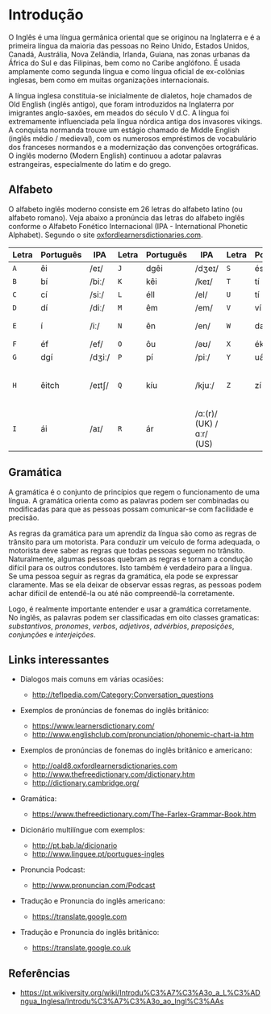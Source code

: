 # Introdução

O Inglês é uma língua germânica oriental que se originou na Inglaterra e é a primeira língua da maioria das pessoas no Reino Unido, Estados Unidos, Canadá, Austrália, Nova Zelândia, Irlanda, Guiana, nas zonas urbanas da África do Sul e das Filipinas, bem como no Caribe anglófono. É usada amplamente como segunda língua e como língua oficial de ex-colônias inglesas, bem como em muitas organizações internacionais.

A língua inglesa constituia-se inicialmente de dialetos, hoje chamados de Old English (inglês antigo), que foram introduzidos na Inglaterra por imigrantes anglo-saxões, em meados do século V d.C. A língua foi extremamente influenciada pela língua nórdica antiga dos invasores vikings. A conquista normanda trouxe um estágio chamado de Middle English (inglês médio / medieval), com os numerosos empréstimos de vocabulário dos franceses normandos e a modernização das convenções ortográficas. O inglês moderno (Modern English) continuou a adotar palavras estrangeiras, especialmente do latim e do grego.

## Alfabeto

O alfabeto inglês moderno consiste em 26 letras do alfabeto latino (ou alfabeto romano). Veja abaixo a pronúncia das letras do alfabeto inglês conforme o Alfabeto Fonético Internacional (IPA - International Phonetic Alphabet). Segundo o site [oxfordlearnersdictionaries.com](https://www.oxfordlearnersdictionaries.com/us/definition/english).

| Letra | Português | IPA    | Letra | Português | IPA                     | Letra | Português | IPA                   |
|-------|-----------|--------|-------|-----------|-------------------------|-------|-----------|-----------------------|
| `A`   | êi        | /eɪ/   | `J`   | dgêi      | /dʒeɪ/                  | `S`   | éss       | /es/                  |
| `B`   | bí        | /biː/  | `K`   | kêi       | /keɪ/                   | `T`   | tí        | /tiː/                 |
| `C`   | cí        | /siː/  | `L`   | éll       | /el/                    | `U`   | tí        | /juː/                 |
| `D`   | dí        | /diː/  | `M`   | êm        | /em/                    | `V`   | ví        | /viː/                 |
| `E`   | í         | /iː/   | `N`   | ên        | /en/                    | `W`   | dabliú    | /ˈdʌbljuː/            |
| `F`   | éf        | /ef/   | `O`   | ôu        | /əʊ/                    | `X`   | éks       | /eks/                 |
| `G`   | dgí       | /dʒiː/ | `P`   | pí        | /piː/                   | `Y`   | uái       | /waɪ/                 |
| `H`   | êitch     | /eɪtʃ/ | `Q`   | kíu       | /kjuː/                  | `Z`   | zí        | /zed/ (UK) /ziː/ (US) |
| `I`   | ái        | /aɪ/   | `R`   | ár        | /ɑː(r)/ (UK) /ɑːr/ (US) |       |           |                       |

## Gramática

A gramática é o conjunto de princípios que regem o funcionamento de uma língua. A gramática orienta como as palavras podem ser combinadas ou modificadas para que as pessoas possam comunicar-se com facilidade e precisão.

As regras da gramática para um aprendiz da língua são como as regras de trânsito para um motorista. Para conduzir um veículo de forma adequada, o motorista deve saber as regras que todas pessoas seguem no trânsito. Naturalmente, algumas pessoas quebram as regras e tornam a condução difícil para os outros condutores. Isto também é verdadeiro para a língua. Se uma pessoa seguir as regras da gramática, ela pode se expressar claramente. Mas se ela deixar de observar essas regras, as pessoas podem achar difícil de entendê-la ou até não compreendê-la corretamente.

Logo, é realmente importante entender e usar a gramática corretamente. No inglês, as palavras podem ser classificadas em oito classes gramaticas: _substantivos_, _pronomes_, _verbos_, _adjetivos_, _advérbios_, _preposições_, _conjunções_ e _interjeições_.

## Links interessantes

- Dialogos mais comuns em várias ocasiões:
    - <http://teflpedia.com/Category:Conversation_questions>

- Exemplos de pronúncias de fonemas do inglês britânico:
    - <https://www.learnersdictionary.com/>
    - <http://www.englishclub.com/pronunciation/phonemic-chart-ia.htm>

- Exemplos de pronúncias de fonemas do inglês britânico e americano:
    - <http://oald8.oxfordlearnersdictionaries.com>
    - <http://www.thefreedictionary.com/dictionary.htm>
    - <http://dictionary.cambridge.org/>

- Gramática:
    - <https://www.thefreedictionary.com/The-Farlex-Grammar-Book.htm>

- Dicionário multilíngue com exemplos:
    - <http://pt.bab.la/dicionario>
    - <http://www.linguee.pt/portugues-ingles>

- Pronuncia Podcast:
    - <http://www.pronuncian.com/Podcast>

- Tradução e Pronuncia do inglês americano:
    - <https://translate.google.com>

- Tradução e Pronuncia do inglês britânico:
    - <https://translate.google.co.uk>

## Referências

- <https://pt.wikiversity.org/wiki/Introdu%C3%A7%C3%A3o_a_L%C3%ADngua_Inglesa/Introdu%C3%A7%C3%A3o_ao_Ingl%C3%AAs>